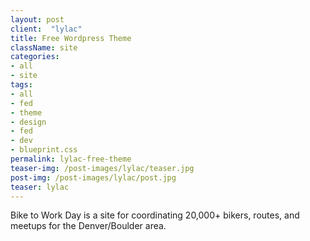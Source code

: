 ```yaml
---
layout: post
client:  "lylac"
title: Free Wordpress Theme
className: site
categories: 
- all
- site
tags:
- all
- fed
- theme
- design
- fed
- dev
- blueprint.css
permalink: lylac-free-theme
teaser-img: /post-images/lylac/teaser.jpg
post-img: /post-images/lylac/post.jpg
teaser: lylac 
---
```

Bike to Work Day is a site for coordinating 20,000+ bikers, routes, and meetups for the Denver/Boulder area.
